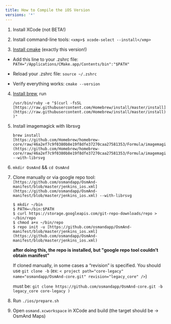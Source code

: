 ```yaml
---
title: How to Compile the iOS Version
versions: '*'
---
```


1. Install XCode (not BETA!)

2. Install command-line tools: `<xmp>$ xcode-select --install</xmp>`

3. [Install cmake](https://github.com/Kitware/CMake/releases/download/v3.11.2/cmake-3.11.2-Darwin-x86_64.dmg) (exactly this version!)

-  Add this line to your .zshrc file: `PATH="/Applications/CMake.app/Contents/bin":"$PATH"`

-  Reload your .zshrc file: `source ~/.zshrc`

-  Verify everything works: `cmake --version`

4. [Install brew](https://brew.sh), run

   ```/usr/bin/ruby -e "$(curl -fsSL [https://raw.githubusercontent.com/Homebrew/install/master/install](https://raw.githubusercontent.com/Homebrew/install/master/install))"```

5. Install imagemagick with librsvg

   ```
   brew install
   [https://github.com/Homebrew/homebrew-core/raw/46a2ef7c9f0380b8e19f8dfe37270caa27581353/Formula/imagemagick.rb](https://github.com/Homebrew/homebrew-core/raw/46a2ef7c9f0380b8e19f8dfe37270caa27581353/Formula/imagemagick.rb) --with-librsvg
   ```

6. `mkdir OsmAnd` && `cd OsmAnd`

7. Clone manually or via google repo tool: `[https://github.com/osmandapp/OsmAnd-manifest/blob/master/jenkins_ios.xml](https://github.com/osmandapp/OsmAnd-manifest/blob/master/jenkins_ios.xml) --with-librsvg`

   ```
   $ mkdir ~/bin
   $ PATH=~/bin:$PATH
   $ curl https://storage.googleapis.com/git-repo-downloads/repo > ~/bin/repo
   $ chmod a+x ~/bin/repo
   $ repo init -u [https://github.com/osmandapp/OsmAnd-manifest/blob/master/jenkins_ios.xml](https://github.com/osmandapp/OsmAnd-manifest/blob/master/jenkins_ios.xml)
   ```

   **after doing this, the repo is installed, but "google repo tool couldn’t obtain manifest"**

   If cloned manually, in some cases a “revision” is specified. You should use `git clone -b` (ex: `< project path="core-legacy" name="osmandapp/OsmAnd-core.git" revision="legacy_core" />`)

   must be: `git clone https://github.com/osmandapp/OsmAnd-core.git -b legacy_core core-legacy )`

8. Run `./ios/prepare.sh`

9. Open `osmand.xcworkspace` in XCode and build (the target should be -> OsmAnd Maps)
